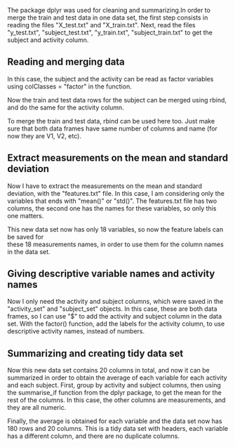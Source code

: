 The package dplyr was used for cleaning and summarizing.In order to merge the train and test data in one data set, the first step consists in reading the files "X_test.txt" and "X_train.txt". Next, read the files "y_test.txt", "subject_test.txt", "y_train.txt", "subject_train.txt" to get the subject and activity column.

## **Reading and merging data**

In this case, the subject and the activity can be read as factor variables using 
colClasses = "factor" in the function.

Now the train and test data rows for the subject can be merged using rbind, and do the 
same for the activity column.

To merge the train and test data, rbind can be used here too. Just make sure that both
data frames have same number of columns and name (for now they are V1, V2, etc).

## **Extract measurements on the mean and standard deviation**

Now I have to extract the measurements on the mean and standard deviation, with the 
"features.txt" file. In this case, I am considering only the variables that ends with 
"mean()" or "std()". The features.txt file has two columns, the second one has the names
for these variables, so only this one matters.

This new data set now has only 18 variables, so now the feature labels can be saved for  
these 18 measurements names, in order to use them for the column names in the data set.

## **Giving descriptive variable names and activity names**

Now I only need the activity and subject columns, which were saved in the "activity_set"
and "subject_set" objects. In this case, these are both data frames, so I can use "$"
to add the activity and subject column in the data set.
With the factor() function, add the labels for the activity column, to use descriptive
activity names, instead of numbers.

## **Summarizing and creating tidy data set**

Now this new data set contains 20 columns in total, and now it can be summarized in
order to obtain the average of each variable for each activity and each subject.
First, group by activity and subject columns, then using the summarise_if function from
the dplyr package, to get the mean for the rest of the columns. In this case, the other
columns are measurements, and they are all numeric.

Finally, the average is obtained for each variable and the data set now has 180 rows
and 20 columns. This is a tidy data set with headers, each variable has a different column,
and there are no duplicate columns.
